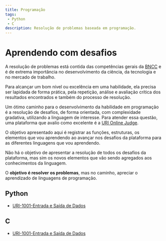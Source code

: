 ```yaml
---
title: Programação
tags:
 - Python
 - C
description: Resolução de problemas baseada em programação.
---
```


# Aprendendo com desafios

A resolução de problemas está contida das competências gerais da [BNCC]({{site.baseurl}}/docs/#2-pensamento-científico-criativo-e-crítico) e é de extrema importância no desenvolvimento da ciência, da tecnologia e no mercado de trabalho.

Para alcançar um bom nível ou excelência em uma habilidade, ela precisa ser lapidada de forma prática, pela repetição, análise e avaliação crítica dos resultados encontrados e também do processo de resolução.

Um ótimo caminho para o desenvolvimento da habilidade em programação é a resolução de desafios, de forma orientada, com complexidade gradativa, utilizando a linguagem de interesse. Para atender essa questão, uma plataforma que avalio como excelente é a [URI Online Judge](https://www.urionlinejudge.com.br/judge/pt/login/).

O objetivo apresentado aqui é registrar as funções, estruturas, os elementos que vou aprendendo ao avançar nos desafios da plataforma para as diferentes linguagens que vou aprendendo.

Não há o objetivo de apresentar a resolução de todos os desafios da plataforma, mas sim os novos elementos que vão sendo agregados aos conhecimentos da linguagem.

O **objetivo é resolver os problemas**, mas no caminho, apreciar o aprendizado de linguagens de programação.

## Python
* [URI-1001-Entrada e Saída de Dados]({{site.baseurl}}/2020/uri1001python_entradaSaidaDados)

## C
* [URI-1001-Entrada e Saída de Dados]({{site.baseurl}}/2020/uri1001c_entradaSaidaDados)
